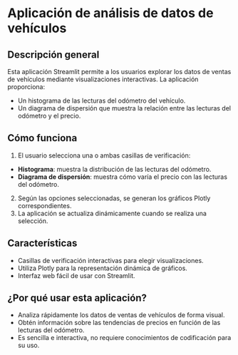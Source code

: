 # Aplicación de análisis de datos de vehículos

## Descripción general
Esta aplicación Streamlit permite a los usuarios explorar los datos de ventas de vehículos mediante visualizaciones interactivas. La aplicación proporciona:
- Un histograma de las lecturas del odómetro del vehículo.
- Un diagrama de dispersión que muestra la relación entre las lecturas del odómetro y el precio.

## Cómo funciona
1. El usuario selecciona una o ambas casillas de verificación:
- **Histograma**: muestra la distribución de las lecturas del odómetro.
- **Diagrama de dispersión**: muestra cómo varía el precio con las lecturas del odómetro.
2. Según las opciones seleccionadas, se generan los gráficos Plotly correspondientes.
3. La aplicación se actualiza dinámicamente cuando se realiza una selección.

## Características
- Casillas de verificación interactivas para elegir visualizaciones.
- Utiliza Plotly para la representación dinámica de gráficos.
- Interfaz web fácil de usar con Streamlit.

## ¿Por qué usar esta aplicación?
- Analiza rápidamente los datos de ventas de vehículos de forma visual.
- Obtén información sobre las tendencias de precios en función de las lecturas del odómetro.
- Es sencilla e interactiva, no requiere conocimientos de codificación para su uso.


